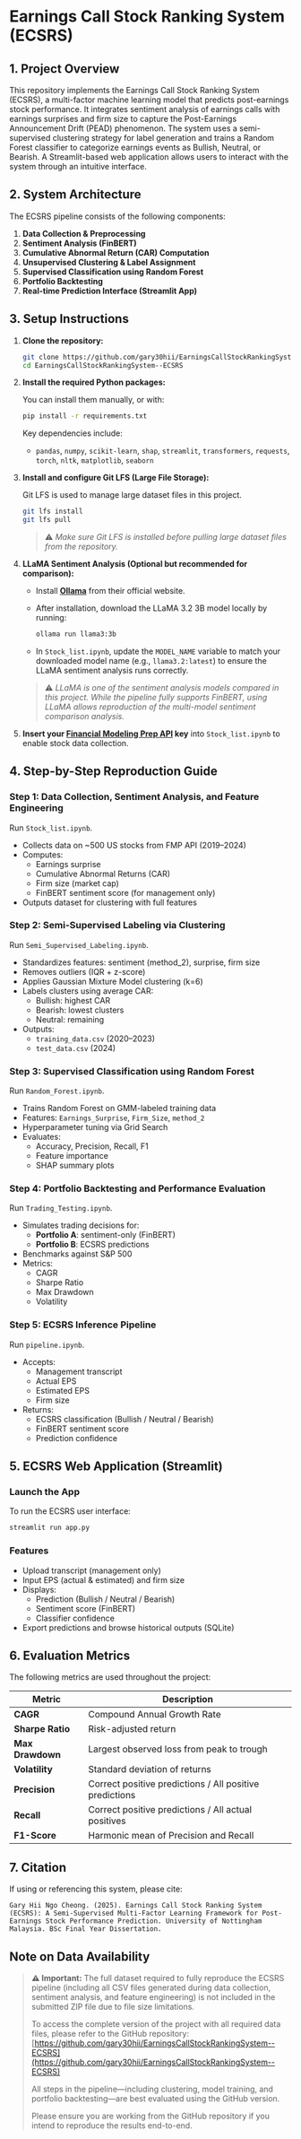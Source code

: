 # Earnings Call Stock Ranking System (ECSRS)

## 1. Project Overview

This repository implements the Earnings Call Stock Ranking System (ECSRS), a multi-factor machine learning model that predicts post-earnings stock performance. It integrates sentiment analysis of earnings calls with earnings surprises and firm size to capture the Post-Earnings Announcement Drift (PEAD) phenomenon. The system uses a semi-supervised clustering strategy for label generation and trains a Random Forest classifier to categorize earnings events as Bullish, Neutral, or Bearish. A Streamlit-based web application allows users to interact with the system through an intuitive interface.

## 2. System Architecture

The ECSRS pipeline consists of the following components:

1. **Data Collection & Preprocessing**
2. **Sentiment Analysis (FinBERT)**
3. **Cumulative Abnormal Return (CAR) Computation**
4. **Unsupervised Clustering & Label Assignment**
5. **Supervised Classification using Random Forest**
6. **Portfolio Backtesting**
7. **Real-time Prediction Interface (Streamlit App)**

## 3. Setup Instructions

1. **Clone the repository:**

   ```bash
   git clone https://github.com/gary30hii/EarningsCallStockRankingSystem--ECSRS.git
   cd EarningsCallStockRankingSystem--ECSRS
   ```

2. **Install the required Python packages:**

   You can install them manually, or with:

   ```bash
   pip install -r requirements.txt
   ```

   Key dependencies include:
   - `pandas`, `numpy`, `scikit-learn`, `shap`, `streamlit`, `transformers`, `requests`, `torch`, `nltk`, `matplotlib`, `seaborn`

3. **Install and configure Git LFS (Large File Storage):**

   Git LFS is used to manage large dataset files in this project.

   ```bash
   git lfs install
   git lfs pull
   ```

   > ⚠️ *Make sure Git LFS is installed before pulling large dataset files from the repository.*

4. **LLaMA Sentiment Analysis (Optional but recommended for comparison):**

   - Install **[Ollama](https://ollama.com)** from their official website.
   - After installation, download the LLaMA 3.2 3B model locally by running:

     ```bash
     ollama run llama3:3b
     ```

   - In `Stock_list.ipynb`, update the `MODEL_NAME` variable to match your downloaded model name (e.g., `llama3.2:latest`) to ensure the LLaMA sentiment analysis runs correctly.

   > ⚠️ *LLaMA is one of the sentiment analysis models compared in this project. While the pipeline fully supports FinBERT, using LLaMA allows reproduction of the multi-model sentiment comparison analysis.*

5. **Insert your [Financial Modeling Prep API](https://site.financialmodelingprep.com/) key** into `Stock_list.ipynb` to enable stock data collection.

## 4. Step-by-Step Reproduction Guide

### Step 1: Data Collection, Sentiment Analysis, and Feature Engineering

Run `Stock_list.ipynb`.

- Collects data on ~500 US stocks from FMP API (2019–2024)
- Computes:
  - Earnings surprise
  - Cumulative Abnormal Returns (CAR)
  - Firm size (market cap)
  - FinBERT sentiment score (for management only)
- Outputs dataset for clustering with full features

### Step 2: Semi-Supervised Labeling via Clustering

Run `Semi_Supervised_Labeling.ipynb`.

- Standardizes features: sentiment (method_2), surprise, firm size
- Removes outliers (IQR + z-score)
- Applies Gaussian Mixture Model clustering (k=6)
- Labels clusters using average CAR:
  - Bullish: highest CAR
  - Bearish: lowest clusters
  - Neutral: remaining
- Outputs:
  - `training_data.csv` (2020–2023)
  - `test_data.csv` (2024)

### Step 3: Supervised Classification using Random Forest

Run `Random_Forest.ipynb`.

- Trains Random Forest on GMM-labeled training data
- Features: `Earnings_Surprise`, `Firm_Size`, `method_2`
- Hyperparameter tuning via Grid Search
- Evaluates:
  - Accuracy, Precision, Recall, F1
  - Feature importance
  - SHAP summary plots

### Step 4: Portfolio Backtesting and Performance Evaluation

Run `Trading_Testing.ipynb`.

- Simulates trading decisions for:
  - **Portfolio A**: sentiment-only (FinBERT)
  - **Portfolio B**: ECSRS predictions
- Benchmarks against S&P 500
- Metrics:
  - CAGR
  - Sharpe Ratio
  - Max Drawdown
  - Volatility

### Step 5: ECSRS Inference Pipeline

Run `pipeline.ipynb`.

- Accepts:
  - Management transcript
  - Actual EPS
  - Estimated EPS
  - Firm size
- Returns:
  - ECSRS classification (Bullish / Neutral / Bearish)
  - FinBERT sentiment score
  - Prediction confidence

## 5. ECSRS Web Application (Streamlit)

### Launch the App

To run the ECSRS user interface:

```bash
streamlit run app.py
```

### Features

- Upload transcript (management only)
- Input EPS (actual & estimated) and firm size
- Displays:
  - Prediction (Bullish / Neutral / Bearish)
  - Sentiment score (FinBERT)
  - Classifier confidence
- Export predictions and browse historical outputs (SQLite)

## 6. Evaluation Metrics

The following metrics are used throughout the project:

| Metric          | Description                                     |
|-----------------|-------------------------------------------------|
| **CAGR**        | Compound Annual Growth Rate                     |
| **Sharpe Ratio**| Risk-adjusted return                           |
| **Max Drawdown**| Largest observed loss from peak to trough       |
| **Volatility**  | Standard deviation of returns                   |
| **Precision**   | Correct positive predictions / All positive predictions |
| **Recall**      | Correct positive predictions / All actual positives |
| **F1-Score**    | Harmonic mean of Precision and Recall           |

## 7. Citation

If using or referencing this system, please cite:

```
Gary Hii Ngo Cheong. (2025). Earnings Call Stock Ranking System (ECSRS): A Semi-Supervised Multi-Factor Learning Framework for Post-Earnings Stock Performance Prediction. University of Nottingham Malaysia. BSc Final Year Dissertation.
```

## Note on Data Availability

> **⚠️ Important:** The full dataset required to fully reproduce the ECSRS pipeline (including all CSV files generated during data collection, sentiment analysis, and feature engineering) is not included in the submitted ZIP file due to file size limitations.
>
> To access the complete version of the project with all required data files, please refer to the GitHub repository:  
> [https://github.com/gary30hii/EarningsCallStockRankingSystem--ECSRS](https://github.com/gary30hii/EarningsCallStockRankingSystem--ECSRS)
>
> All steps in the pipeline—including clustering, model training, and portfolio backtesting—are best evaluated using the GitHub version.
>
> Please ensure you are working from the GitHub repository if you intend to reproduce the results end-to-end.



